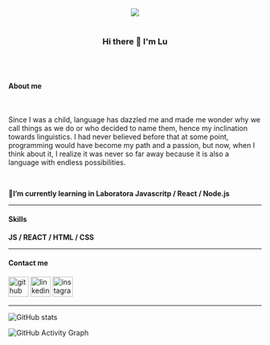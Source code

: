 <div align="center">
<img src="https://user-images.githubusercontent.com/73972584/117386148-fd76e400-aeab-11eb-93f7-cd570b004c07.png">
</div>
<br>
<h3 align="center">Hi there 👋 I'm Lu</h3>
<br>
<br>
<h4>About me</h4>
<br>
<p>Since I was a child, language has dazzled me and made me wonder why we call things as we do or who decided to name them, hence my inclination towards linguistics. 
I had never believed before that at some point, programming would have become my path and a passion, but now, when I think about it, I realize it was never so far away because it is also a language with endless possibilities.</p>
<br>

🌱**I’m currently learning in Laboratora Javascritp / React / Node.js**

---------

<h4>Skills</h4>

**JS / REACT / HTML / CSS**

---------

<h4>Contact me</h4>

[<img src='https://cdn.jsdelivr.net/npm/simple-icons@3.0.1/icons/github.svg' alt='github' height='40'>](https://github.com/luciarojashernandez)  [<img src='https://cdn.jsdelivr.net/npm/simple-icons@3.0.1/icons/linkedin.svg' alt='linkedin' height='40'>](https://www.linkedin.com/in/luc%C3%ADa-rojas-hern%C3%A1ndez-615a16127/)  [<img src='https://cdn.jsdelivr.net/npm/simple-icons@3.0.1/icons/instagram.svg' alt='instagram' height='40'>](https://www.instagram.com/rojaslucia.h/)  


---------


![GitHub stats](https://github-readme-stats.vercel.app/api?username=luciarojashernandez&show_icons=true)  

![GitHub Activity Graph](https://activity-graph.herokuapp.com/graph?username=luciarojashernandez)  

